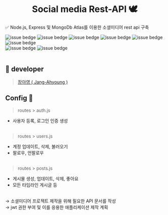 <h1 align="center"> Social media Rest-API 🕊 </h2>

✅ Node.js, Express 및 MongoDb Atlas를 이용한 소셜미디어 rest api 구축


![issue bedge](https://img.shields.io/badge/node-v%2015.11.0-brightgreen)
![issue bedge](https://img.shields.io/badge/express-v%204.17.1-black)
![issue bedge](https://img.shields.io/badge/nodemon-v%202.0.7-green)
![issue bedge](https://img.shields.io/badge/helmet-v%204.6.0-black)
![issue bedge](https://img.shields.io/badge/mongoose-v%205.12.15-red)
![issue bedge](https://img.shields.io/badge/morgan-v%201.10.0-blue)<br/>
![issue bedge](https://img.shields.io/badge/bcrypt-v%2015.11.0-orange)
![issue bedge](https://img.shields.io/badge/dotenv-v%204.17.1-yellow)<br/><br/>


## 💙 developer
 > [장아영 ( Jang-Ahyoung ) ](https://github.com/Jang-Ahyoung)<br />
 
## Config 💭

> routes > auth.js <br/>
- 사용자 등록, 로그인 인증 생성<br/><br/>

> routes > users.js <br/>
- 계정 업데이트, 삭제, 불러오기
- 팔로우, 언팔로우<br/><br/>


> routes > posts.js <br/>
- 게시물 생성, 업데이트, 삭제, 좋아요
- 모든 타임라인 게시글 등 <br/><br/>

→  소셜미디어 프로젝트 제작을 위해 필요한 API 문서를 작성 <br/>
→  jwt 권한 부여 및 이를 응용한 애플리케이션 제작 계획
